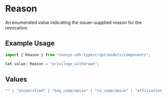 # Reason

An enumerated value indicating the issuer-supplied reason for the revocation.

## Example Usage

```typescript
import { Reason } from "censys-sdk-typescript/models/components";

let value: Reason = "privilege_withdrawn";
```

## Values

```typescript
"" | "unspecified" | "key_compromise" | "ca_compromise" | "affiliation_changed" | "superseded" | "cessation_of_operation" | "certificate_hold" | "remove_from_crl" | "privilege_withdrawn" | "aa_compromise"
```